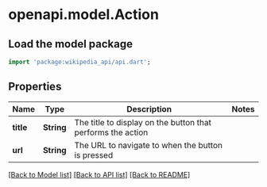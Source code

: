 # openapi.model.Action

## Load the model package
```dart
import 'package:wikipedia_api/api.dart';
```

## Properties
| Name      | Type       | Description                                                 | Notes |
|-----------|------------|-------------------------------------------------------------|-------|
| **title** | **String** | The title to display on the button that performs the action |       |
| **url**   | **String** | The URL to navigate to when the button is pressed           |       |

[[Back to Model list]](../README.md#documentation-for-models) [[Back to API list]](../README.md#documentation-for-api-endpoints) [[Back to README]](../README.md)


